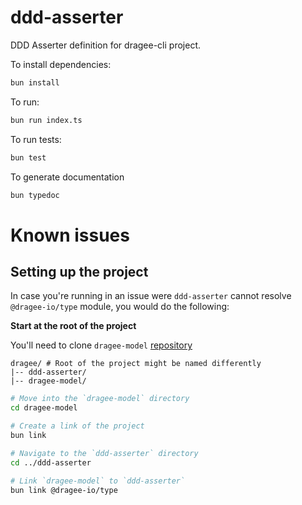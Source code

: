 # ddd-asserter

DDD Asserter definition for dragee-cli project.

To install dependencies:

```bash
bun install
```

To run:

```bash
bun run index.ts
```

To run tests:

```bash
bun test
```

To generate documentation

```bash
bun typedoc
```

# Known issues

## Setting up the project

In case you're running in an issue were `ddd-asserter` cannot resolve `@dragee-io/type` module, you would do the following:

**Start at the root of the project**

You'll need to clone `dragee-model` [repository](https://github.com/dragee-io/dragee-model)

```tree
dragee/ # Root of the project might be named differently
|-- ddd-asserter/
|-- dragee-model/
```


```bash
# Move into the `dragee-model` directory
cd dragee-model

# Create a link of the project
bun link

# Navigate to the `ddd-asserter` directory
cd ../ddd-asserter

# Link `dragee-model` to `ddd-asserter`
bun link @dragee-io/type
```